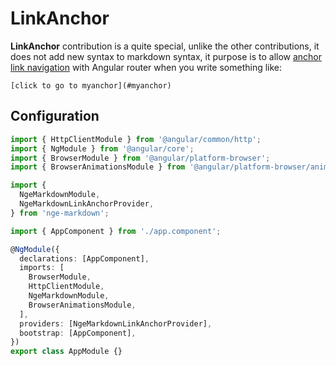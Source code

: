 # LinkAnchor

**LinkAnchor** contribution is a quite special, unlike the other contributions, it does not add new syntax to markdown syntax, it purpose is to allow [anchor link navigation](https://www.geekstrick.com/fragment-url-in-angular-8/) with Angular router when you write something like:

`[click to go to myanchor](#myanchor)`

## Configuration

```typescript highlights="6-9 18 21"
import { HttpClientModule } from '@angular/common/http';
import { NgModule } from '@angular/core';
import { BrowserModule } from '@angular/platform-browser';
import { BrowserAnimationsModule } from '@angular/platform-browser/animations';

import {
  NgeMarkdownModule,
  NgeMarkdownLinkAnchorProvider,
} from 'nge-markdown';

import { AppComponent } from './app.component';

@NgModule({
  declarations: [AppComponent],
  imports: [
    BrowserModule,
    HttpClientModule,
    NgeMarkdownModule,
    BrowserAnimationsModule,
  ],
  providers: [NgeMarkdownLinkAnchorProvider],
  bootstrap: [AppComponent],
})
export class AppModule {}
```
